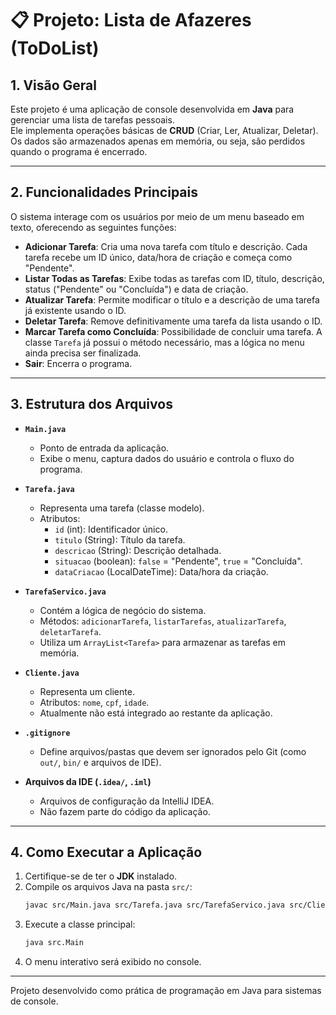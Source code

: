 
# 📋 Projeto: Lista de Afazeres (ToDoList)

## 1. Visão Geral
Este projeto é uma aplicação de console desenvolvida em **Java** para gerenciar uma lista de tarefas pessoais.  
Ele implementa operações básicas de **CRUD** (Criar, Ler, Atualizar, Deletar).  
Os dados são armazenados apenas em memória, ou seja, são perdidos quando o programa é encerrado.  

---

## 2. Funcionalidades Principais
O sistema interage com os usuários por meio de um menu baseado em texto, oferecendo as seguintes funções:  

-  **Adicionar Tarefa**: Cria uma nova tarefa com título e descrição. Cada tarefa recebe um ID único, data/hora de criação e começa como "Pendente".  
-  **Listar Todas as Tarefas**: Exibe todas as tarefas com ID, título, descrição, status ("Pendente" ou "Concluída") e data de criação.  
-  **Atualizar Tarefa**: Permite modificar o título e a descrição de uma tarefa já existente usando o ID.  
-  **Deletar Tarefa**: Remove definitivamente uma tarefa da lista usando o ID.  
-  **Marcar Tarefa como Concluída**: Possibilidade de concluir uma tarefa. A classe `Tarefa` já possui o método necessário, mas a lógica no menu ainda precisa ser finalizada.  
-  **Sair**: Encerra o programa.  

---

##  3. Estrutura dos Arquivos

- **`Main.java`**  
  - Ponto de entrada da aplicação.  
  - Exibe o menu, captura dados do usuário e controla o fluxo do programa.  

- **`Tarefa.java`**  
  - Representa uma tarefa (classe modelo).  
  - Atributos:  
    - `id` (int): Identificador único.  
    - `titulo` (String): Título da tarefa.  
    - `descricao` (String): Descrição detalhada.  
    - `situacao` (boolean): `false` = "Pendente", `true` = "Concluída".  
    - `dataCriacao` (LocalDateTime): Data/hora da criação.  

- **`TarefaServico.java`**  
  - Contém a lógica de negócio do sistema.  
  - Métodos: `adicionarTarefa`, `listarTarefas`, `atualizarTarefa`, `deletarTarefa`.  
  - Utiliza um `ArrayList<Tarefa>` para armazenar as tarefas em memória.  

- **`Cliente.java`**  
  - Representa um cliente.  
  - Atributos: `nome`, `cpf`, `idade`.  
  - Atualmente não está integrado ao restante da aplicação.  

- **`.gitignore`**  
  - Define arquivos/pastas que devem ser ignorados pelo Git (como `out/`, `bin/` e arquivos de IDE).  

- **Arquivos da IDE (`.idea/`, `.iml`)**  
  - Arquivos de configuração da IntelliJ IDEA.  
  - Não fazem parte do código da aplicação.  

---

##  4. Como Executar a Aplicação

1. Certifique-se de ter o **JDK** instalado.  
2. Compile os arquivos Java na pasta `src/`:  
   ```bash
   javac src/Main.java src/Tarefa.java src/TarefaServico.java src/Cliente.java
   ```  
3. Execute a classe principal:  
   ```bash
   java src.Main
   ```  
4. O menu interativo será exibido no console.  

---

 Projeto desenvolvido como prática de programação em Java para sistemas de console.
